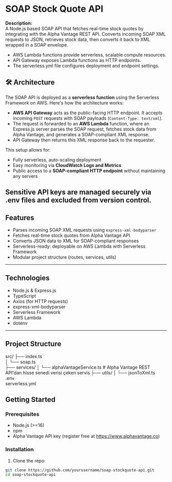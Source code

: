 # SOAP Stock Quote API

**Description:**  
A Node.js based SOAP API that fetches real-time stock quotes by integrating with the Alpha Vantage REST API. Converts incoming SOAP XML requests to JSON, retrieves stock data, then converts it back to XML wrapped in a SOAP envelope.

- AWS Lambda functions provide serverless, scalable compute resources.
- API Gateway exposes Lambda functions as HTTP endpoints.
- The serverless.yml file configures deployment and endpoint settings.
 ## 🛠️ Architecture

The SOAP API is deployed as a **serverless function** using the Serverless Framework on AWS. Here's how the architecture works:

- **AWS API Gateway** acts as the public-facing HTTP endpoint. It accepts incoming `POST` requests with SOAP payloads (`Content-Type: text/xml`).
- The request is forwarded to an **AWS Lambda** function, where an Express.js server parses the SOAP request, fetches stock data from Alpha Vantage, and generates a SOAP-compliant XML response.
- API Gateway then returns this XML response back to the requester.

This setup allows for:
- Fully serverless, auto-scaling deployment
- Easy monitoring via **CloudWatch Logs and Metrics**
- Public access to a **SOAP-compliant HTTP endpoint** without maintaining any servers

Sensitive API keys are managed securely via .env files and excluded from version control.
---

## Features

- Parses incoming SOAP XML requests using `express-xml-bodyparser`
- Fetches real-time stock quotes from Alpha Vantage API
- Converts JSON data to XML for SOAP-compliant responses
- Serverless-ready: deployable on AWS Lambda with Serverless Framework
- Modular project structure (routes, services, utils)

---

## Technologies

- Node.js & Express.js
- TypeScript
- Axios (for HTTP requests)
- express-xml-bodyparser
- Serverless Framework
- AWS Lambda
- dotenv

---
## Project Structure
src/
├── index.ts             
│   └── soap.ts         
├── services/
│   └── alphaVantageService.ts  # Alpha Vantage REST API'dan hisse senedi verisi çeken servis
├── utils/
│   └── jsonToXml.ts      
.env                      
serverless.yml            

## Getting Started

### Prerequisites

- Node.js (>=16)
- npm 
- Alpha Vantage API key (register free at https://www.alphavantage.co)

### Installation

1. Clone the repo:

```bash
git clone https://github.com/yourusername/soap-stockquote-api.git
cd soap-stockquote-api


